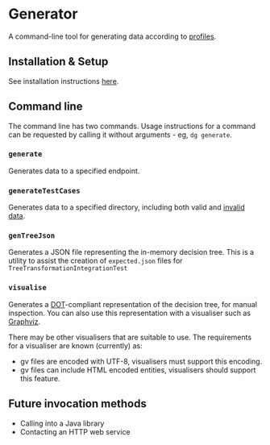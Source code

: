 # Generator

A command-line tool for generating data according to [profiles](../docs/Profiles.md).

## Installation & Setup

See installation instructions [here](./docs/GeneratorSetup.md).

## Command line

The command line has two commands. Usage instructions for a command can be requested by calling it without arguments - eg, `dg generate`.

### `generate`

Generates data to a specified endpoint.

### `generateTestCases`

Generates data to a specified directory, including both valid and [invalid data](./docs/DeliberateViolation.md).

### `genTreeJson`

Generates a JSON file representing the in-memory decision tree.  This is a utility to assist the creation of `expected.json` files for `TreeTransformationIntegrationTest`

### `visualise`

Generates a [DOT](https://en.wikipedia.org/wiki/DOT_(graph_description_language))-compliant representation of the decision tree, for manual inspection. You can also use this representation with a visualiser such as [Graphviz](https://www.graphviz.org/). 

There may be other visualisers that are suitable to use. The requirements for a visualiser are known (currently) as:
- gv files are encoded with UTF-8, visualisers must support this encoding.
- gv files can include HTML encoded entities, visualisers should support this feature.

## Future invocation methods

* Calling into a Java library
* Contacting an HTTP web service
